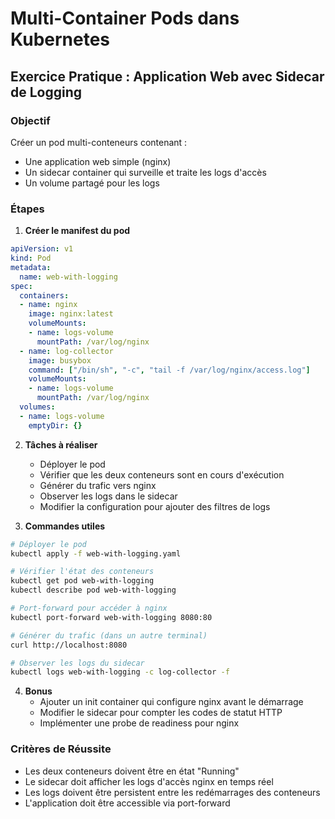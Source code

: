 # Multi-Container Pods dans Kubernetes

## Exercice Pratique : Application Web avec Sidecar de Logging

### Objectif
Créer un pod multi-conteneurs contenant :
- Une application web simple (nginx)
- Un sidecar container qui surveille et traite les logs d'accès
- Un volume partagé pour les logs

### Étapes

1. **Créer le manifest du pod**
```yaml
apiVersion: v1
kind: Pod
metadata:
  name: web-with-logging
spec:
  containers:
  - name: nginx
    image: nginx:latest
    volumeMounts:
    - name: logs-volume
      mountPath: /var/log/nginx
  - name: log-collector
    image: busybox
    command: ["/bin/sh", "-c", "tail -f /var/log/nginx/access.log"]
    volumeMounts:
    - name: logs-volume
      mountPath: /var/log/nginx
  volumes:
  - name: logs-volume
    emptyDir: {}
```

2. **Tâches à réaliser**
   - Déployer le pod
   - Vérifier que les deux conteneurs sont en cours d'exécution
   - Générer du trafic vers nginx
   - Observer les logs dans le sidecar
   - Modifier la configuration pour ajouter des filtres de logs

3. **Commandes utiles**
```bash
# Déployer le pod
kubectl apply -f web-with-logging.yaml

# Vérifier l'état des conteneurs
kubectl get pod web-with-logging
kubectl describe pod web-with-logging

# Port-forward pour accéder à nginx
kubectl port-forward web-with-logging 8080:80

# Générer du trafic (dans un autre terminal)
curl http://localhost:8080

# Observer les logs du sidecar
kubectl logs web-with-logging -c log-collector -f
```

4. **Bonus**
   - Ajouter un init container qui configure nginx avant le démarrage
   - Modifier le sidecar pour compter les codes de statut HTTP
   - Implémenter une probe de readiness pour nginx

### Critères de Réussite
- Les deux conteneurs doivent être en état "Running"
- Le sidecar doit afficher les logs d'accès nginx en temps réel
- Les logs doivent être persistent entre les redémarrages des conteneurs
- L'application doit être accessible via port-forward
